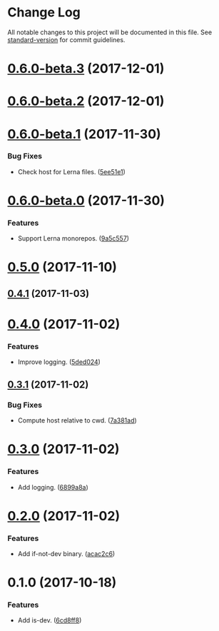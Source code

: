 # Change Log

All notable changes to this project will be documented in this file. See [standard-version](https://github.com/conventional-changelog/standard-version) for commit guidelines.

<a name="0.6.0-beta.3"></a>
# [0.6.0-beta.3](https://github.com/darkobits/is-dev/compare/v0.6.0-beta.2...v0.6.0-beta.3) (2017-12-01)



<a name="0.6.0-beta.2"></a>
# [0.6.0-beta.2](https://github.com/darkobits/is-dev/compare/v0.6.0-beta.1...v0.6.0-beta.2) (2017-12-01)



<a name="0.6.0-beta.1"></a>
# [0.6.0-beta.1](https://github.com/darkobits/is-dev/compare/v0.6.0-beta.0...v0.6.0-beta.1) (2017-11-30)


### Bug Fixes

* Check host for Lerna files. ([5ee51e1](https://github.com/darkobits/is-dev/commit/5ee51e1))



<a name="0.6.0-beta.0"></a>
# [0.6.0-beta.0](https://github.com/darkobits/is-dev/compare/v0.5.0...v0.6.0-beta.0) (2017-11-30)


### Features

* Support Lerna monorepos. ([9a5c557](https://github.com/darkobits/is-dev/commit/9a5c557))



<a name="0.5.0"></a>
# [0.5.0](https://github.com/darkobits/is-dev/compare/v0.4.1...v0.5.0) (2017-11-10)



<a name="0.4.1"></a>
## [0.4.1](https://github.com/darkobits/is-dev/compare/v0.4.0...v0.4.1) (2017-11-03)



<a name="0.4.0"></a>
# [0.4.0](https://github.com/darkobits/is-dev/compare/v0.3.1...v0.4.0) (2017-11-02)


### Features

* Improve logging. ([5ded024](https://github.com/darkobits/is-dev/commit/5ded024))



<a name="0.3.1"></a>
## [0.3.1](https://github.com/darkobits/is-dev/compare/v0.3.0...v0.3.1) (2017-11-02)


### Bug Fixes

* Compute host relative to cwd. ([7a381ad](https://github.com/darkobits/is-dev/commit/7a381ad))



<a name="0.3.0"></a>
# [0.3.0](https://github.com/darkobits/is-dev/compare/v0.2.0...v0.3.0) (2017-11-02)


### Features

* Add logging. ([6899a8a](https://github.com/darkobits/is-dev/commit/6899a8a))



<a name="0.2.0"></a>
# [0.2.0](https://github.com/darkobits/is-dev/compare/v0.1.0...v0.2.0) (2017-11-02)


### Features

* Add if-not-dev binary. ([acac2c6](https://github.com/darkobits/is-dev/commit/acac2c6))



<a name="0.1.0"></a>
# 0.1.0 (2017-10-18)


### Features

* Add is-dev. ([6cd8ff8](https://github.com/darkobits/dev-prepare/commit/6cd8ff8))
